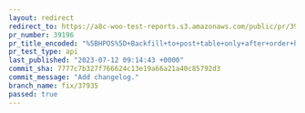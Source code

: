 ```yaml
---
layout: redirect
redirect_to: https://a8c-woo-test-reports.s3.amazonaws.com/public/pr/39196/api/index.html
pr_number: 39196
pr_title_encoded: "%5BHPOS%5D+Backfill+to+post+table+only+after+order+has+persisted+in+orders+table."
pr_test_type: api
last_published: "2023-07-12 09:14:43 +0000"
commit_sha: 7777c7b327f766624c13e19a66a21a40c85792d3
commit_message: "Add changelog."
branch_name: fix/37935
passed: true
---
```

